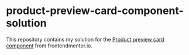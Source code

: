 # product-preview-card-component-solution

This repository contains my solution for the [Product preview card component](https://www.frontendmentor.io/challenges/product-preview-card-component-GO7UmttRfa/hub) from frontendmentor.io.

